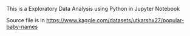 This is a Exploratory Data Analysis using Python in Jupyter Notebook

Source file is in https://www.kaggle.com/datasets/utkarshx27/popular-baby-names
